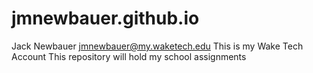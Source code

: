 # jmnewbauer.github.io
Jack Newbauer jmnewbauer@my.waketech.edu
This is my Wake Tech Account
This repository will hold my school assignments